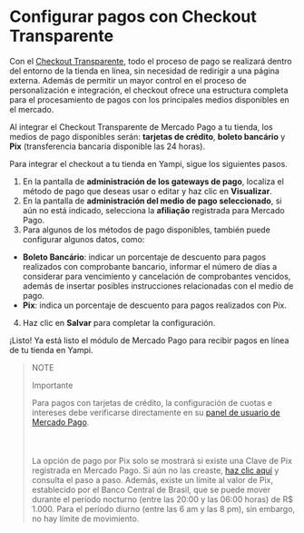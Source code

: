 # Configurar pagos con Checkout Transparente 

Con el [Checkout Transparente](/developers/es/guides/checkout-api/landing), todo el proceso de pago se realizará dentro del entorno de la tienda en línea, sin necesidad de redirigir a una página externa. Además de permitir un mayor control en el proceso de personalización e integración, el checkout ofrece una estructura completa para el procesamiento de pagos con los principales medios disponibles en el mercado.

Al integrar el Checkout Transparente de Mercado Pago a tu tienda, los medios de pago disponibles serán: **tarjetas de crédito**, **boleto bancário** y **Pix** (transferencia bancaria disponible las 24 horas).

Para integrar el checkout a tu tienda en Yampi, sigue los siguientes pasos.

1. En la pantalla de **administración de los gateways de pago**, localiza el método de pago que deseas usar o editar y haz clic en **Visualizar**.
2. En la pantalla de **administración del medio de pago seleccionado**, si aún no está indicado, selecciona la **afiliação** registrada para Mercado Pago.
3. Para algunos de los métodos de pago disponibles, también puede configurar algunos datos, como:
 
* **Boleto Bancário**: indicar un porcentaje de descuento para pagos realizados con comprobante bancario, informar el número de días a considerar para vencimiento y cancelación de comprobantes vencidos, además de insertar posibles instrucciones relacionadas con el medio de pago.
* **Pix**: indica un porcentaje de descuento para pagos realizados con Pix.
 
4. Haz clic en **Salvar** para completar la configuración.

¡Listo! Ya está listo el módulo de Mercado Pago para recibir pagos en línea de tu tienda en Yampi.

> NOTE
>
> Importante
>
> Para pagos con tarjetas de crédito, la configuración de cuotas e intereses debe verificarse directamente en su [panel de usuario de Mercado Pago](https://www.mercadopago.com.br/costs-section#from-section=menu). </br> <br/>
> </br> <br/>
> La opción de pago por Pix solo se mostrará si existe una Clave de Pix registrada en Mercado Pago. Si aún no las creaste, [haz clic aquí](https://www.youtube.com/watch?v=60tApKYVnkA) y consulta el paso a paso. Además, existe un límite al valor de Pix, establecido por el Banco Central de Brasil, que se puede mover durante el período nocturno (entre las 20:00 y las 06:00 horas) de R$ 1.000. Para el período diurno (entre las 6 am y las 8 pm), sin embargo, no hay límite de movimiento.